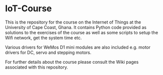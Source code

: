 # IoT-Course
This is the repository for the course on the Internet of Things at the University of Cape Coast, Ghana.
It contains Python code provided as solutions to the exercises of the course
as well as some scripts to setup the Wifi network, get the system time etc.

Various drivers for WeMos D1 mini modules are also included e.g. motor drivers for DC, servo and stepping motors.

For further details about the course please consult the Wiki pages associated with
this repository.
